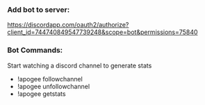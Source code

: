 ### Add bot to server:
https://discordapp.com/oauth2/authorize?client_id=744740849547739248&scope=bot&permissions=75840

### Bot Commands:
Start watching a discord channel to generate stats
- !apogee followchannel
- !apogee unfollowchannel
- !apogee getstats
